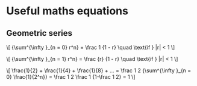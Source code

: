 # Useful maths equations

## Geometric series

\\[ 
{\sum^{\infty }_{n = 0} r^n} = \frac 1 {1 - r} \quad \text{if } |r| < 1
\\]

\\[ 
{\sum^{\infty }_{n = 1} r^n} = \frac {r} {1 - r} \quad \text{if } |r| < 1
\\]

\\[ 
\frac{1}{2} + \frac{1}{4} + \frac{1}{8} + ... = \frac 1 2 {\sum^{\infty }_{n = 0} \frac{1}{2^n}} = \frac 1 2 \frac 1 {1-\frac 1 2} = 1
\\]
